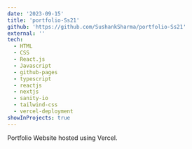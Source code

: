 ```yaml
---
date: '2023-09-15'
title: 'portfolio-Ss21'
github: 'https://github.com/SushankSharma/portfolio-Ss21'
external: ''
tech:
  - HTML
  - CSS
  - React.js
  - Javascript
  - github-pages
  - typescript
  - reactjs
  - nextjs
  - sanity-io
  - tailwind-css
  - vercel-deployment
showInProjects: true
---
```


Portfolio Website hosted using Vercel.
